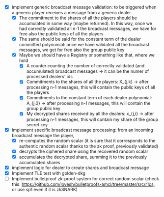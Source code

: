 - [X] implement generic broadcast message validation: to be triggered when a generic player receives a message from a generic dealer
  - [X] The commitment to the shares of all the players should be accumulated in some way (maybe returned). In this way, once we had correctly validated all n-1 the broadcast messages, we have for free also the public keys of all the players 
  - [X] The same should be said for the constant term of the dealer committed polynomial: once we have validated all the broadcast messages, we get for free also the group public key
  - [X] Maybe we should have a Registry or something like that, where we hold
    - [X] A counter counting the number of correctly validated (and accumulated) broadcast messages -> it can be the numer of processed dealers' ids
    - [X] Commitments to the shares of all the players: X_{j,k} -> after processing n-1 messages, this will contain the public keys of all the players
    - [X] Commitments to the constant term of each dealer polynomial: A_{j,0} -> after processing n-1 messages, this will contain the group public key
    - [X] My decrypted shares received by all the dealers: x_{j,i} -> after processing n-1 messages, this will contain my share of the group secret key
- [X] implement specific broadcast message processing: from an incoming broadcast message the player,
  - [X] re-computes the random scalar (it is sure that it corresponds to the authentic random scalar thanks to the zk proof, previously validated) 
  - [X] decrypts the ciphered share using the recovered random scalar
  - [X] accumulates the decrypted share, summing it to the previously accumulated shares
- [X] implement logic for dealer to create shares and broadcast message
- [X] Implement TLE test with golden-dkg
- [ ] Implement bulletproof zk-proof system for correct random scalar (check this: https://github.com/lovesh/bulletproofs-amcl/tree/master/src/r1cs, or use sp1 even if it is zkSNARK)